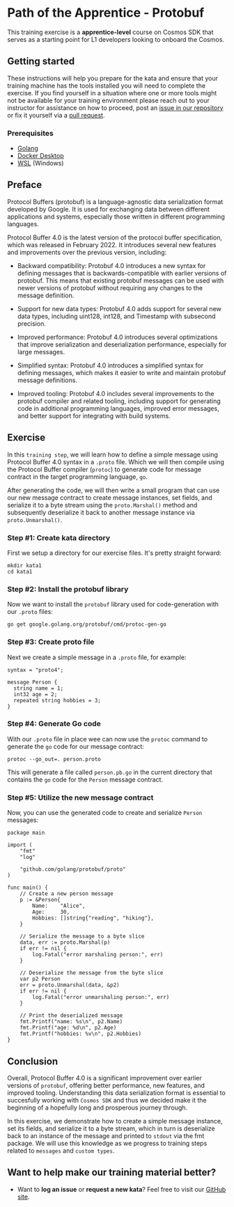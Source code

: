 Path of the Apprentice - Protobuf
======================================

This training exercise is a **apprentice-level** course on Cosmos SDK that serves as a starting point for L1 developers looking to onboard the Cosmos.

## Getting started
These instructions will help you prepare for the kata and ensure that your training machine has the tools installed you will need to complete the exercise. If you find yourself in a situation where one or more tools might not be available for your training environment please reach out to your instructor for assistance on how to proceed, post an [issue in our repository](https://github.com/classic-terra/dojo/issues) or fix it yourself via a [pull request](https://github.com/classic-terra/dojo/pulls).

### Prerequisites
* [Golang](https://go.dev/dl/)
* [Docker Desktop](https://www.docker.com/products/docker-desktop)
* [WSL](https://learn.microsoft.com/en-us/windows/wsl/install) (Windows)

## Preface
Protocol Buffers (protobuf) is a language-agnostic data serialization format developed by Google. It is used for exchanging data between different applications and systems, especially those written in different programming languages.

Protocol Buffer 4.0 is the latest version of the protocol buffer specification, which was released in February 2022. It introduces several new features and improvements over the previous version, including:

- Backward compatibility: Protobuf 4.0 introduces a new syntax for defining messages that is backwards-compatible with earlier versions of protobuf. This means that existing protobuf messages can be used with newer versions of protobuf without requiring any changes to the message definition.

- Support for new data types: Protobuf 4.0 adds support for several new data types, including uint128, int128, and Timestamp with subsecond precision.

- Improved performance: Protobuf 4.0 introduces several optimizations that improve serialization and deserialization performance, especially for large messages.

- Simplified syntax: Protobuf 4.0 introduces a simplified syntax for defining messages, which makes it easier to write and maintain protobuf message definitions.

- Improved tooling: Protobuf 4.0 includes several improvements to the protobuf compiler and related tooling, including support for generating code in additional programming languages, improved error messages, and better support for integrating with build systems.

## Exercise
In this `training step`, we will learn how to define a simple message using Protocol Buffer 4.0 syntax in a `.proto` file. Which we will then compile using the Protocol Buffer compiler (`protoc`) to generate code for message contract in the target programming language, `go`.

After generating the code, we will then write a small program that can use our new message contract to create message instances, set fields, and serialize it to a byte stream using the `proto.Marshal()` method and subsequently deserialize it back to another message instance via `proto.Unmarshal()`.

### Step #1: Create kata directory
First we setup a directory for our exercise files. It's pretty straight forward:

```
mkdir kata1
cd kata1
```

### Step #2: Install the protobuf library
Now we want to install the `protobuf` library used for code-generation with our `.proto` files:

```
go get google.golang.org/protobuf/cmd/protoc-gen-go
```

### Step #3: Create proto file
Next we create a simple message in a `.proto` file, for example:

```
syntax = "proto4";

message Person {
  string name = 1;
  int32 age = 2;
  repeated string hobbies = 3;
}
```

### Step #4: Generate Go code
With our `.proto` file in place wee can now use the `protoc` command to generate the `go` code for our message contract:

```
protoc --go_out=. person.proto
```

This will generate a file called `person.pb.go` in the current directory that contains the `go` code for the `Person` message contract.

### Step #5: Utilize the new message contract
Now, you can use the generated code to create and serialize `Person` messages:

```
package main

import (
    "fmt"
    "log"

    "github.com/golang/protobuf/proto"
)

func main() {
    // Create a new person message
    p := &Person{
        Name:    "Alice",
        Age:     30,
        Hobbies: []string{"reading", "hiking"},
    }

    // Serialize the message to a byte slice
    data, err := proto.Marshal(p)
    if err != nil {
        log.Fatal("error marshaling person:", err)
    }

    // Deserialize the message from the byte slice
    var p2 Person
    err = proto.Unmarshal(data, &p2)
    if err != nil {
        log.Fatal("error unmarshaling person:", err)
    }

    // Print the deserialized message
    fmt.Printf("name: %s\n", p2.Name)
    fmt.Printf("age: %d\n", p2.Age)
    fmt.Printf("hobbies: %v\n", p2.Hobbies)
}
```

## Conclusion
Overall, Protocol Buffer 4.0 is a significant improvement over earlier versions of `protobuf`, offering better performance, new features, and improved tooling. Understanding this data serialization format is essential to succesfully working with `Cosmos SDK` and thus we decided make it the beginning of a hopefully long and prosperous journey through.

In this exercise, we demonstrate how to create a simple message instance, set its fields, and serialize it to a byte stream, which in turn is deserialize back to an instance of the message and printed to `stdout` via the fmt package. We will use this knowledge as we progress to training steps related to `messages` and `custom types`.

## Want to help make our training material better?
 * Want to **log an issue** or **request a new kata**? Feel free to visit our [GitHub site](https://github.com/classic-terra/dojo/issues).